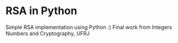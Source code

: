 # RSA in Python
Simple RSA implementation using Python :)
Final work from Integers Numbers and Cryptography, UFRJ
